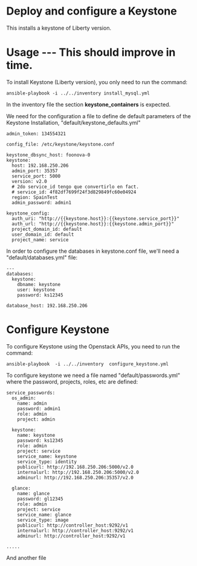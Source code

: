 # Deploy and configure a Keystone

This installs a keystone of Liberty version.

# Usage --- This should improve in time.
To install Keystone (Liberty version), you only need to run the command:

	ansible-playbook -i ../../inventory install_mysql.yml

In the inventory file the section **keystone_containers** is expected.

We need for the configuration a file to define de default parameters of the Keystone Installation, 
"default/keystone_defaults.yml"

	admin_token: 134554321
	
	config_file: /etc/keystone/keystone.conf
	
	keystone_dbsync_host: foonova-0
	keystone:
	  host: 192.168.250.206
	  admin_port: 35357
	  service_port: 5000
	  version: v2.0
	  # 2do service_id tengo que convertirlo en fact.
	  # service_id: 4f82df7699f24f3d829849fc60e04924
	  region: SpainTest
	  admin_password: admin1
	
	keystone_config:
	  auth_uri: "http://{{keystone.host}}:{{keystone.service_port}}"
	  auth_url: "http://{{keystone.host}}:{{keystone.admin_port}}"
	  project_domain_id: default
	  user_domain_id: default
	  project_name: service

In order to configure the databases in keystone.conf file, we'll need a "default/databases.yml" file:

	---
	databases:
	  keystone:
	    dbname: keystone
	    user: keystone
	    password: ks12345
	
	database_host: 192.168.250.206


# Configure Keystone
To configure Keystone using the Openstack APIs, you need to run the command:

	ansible-playbook  -i ../../inventory  configure_keystone.yml

To configure keystone we need a file named "default/passwords.yml" where the password, projects, roles, etc are 
defined:

	service_passwords:
	  os_admin:
	    name: admin
	    password: admin1
	    role: admin
	    project: admin
	
	  keystone:
	    name: keystone
	    password: ks12345
	    role: admin
	    project: service
	    service_name: keystone
	    service_type: identity
	    publicurl: http://192.168.250.206:5000/v2.0
	    internalurl: http://192.168.250.206:5000/v2.0
	    adminurl: http://192.168.250.206:35357/v2.0
	
	  glance:
	    name: glance
	    password: gl12345
	    role: admin
	    project: service
	    service_name: glance
	    service_type: image
	    publicurl: http://controller_host:9292/v1
	    internalurl: http://controller_host:9292/v1
	    adminurl: http://controller_host:9292/v1
	
	.....

And another file 
